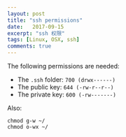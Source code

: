 ```yaml
---
layout: post
title: "ssh permissions"
date:   2017-09-15
excerpt: "ssh 权限"
tags: [Linux, OSX, ssh]
comments: true
---
```


The following permissions are needed:

- The `.ssh` folder: `700 (drwx------)`
- The public key: `644 (-rw-r--r--)`
- The private key: `600 (-rw-------)`

Also:

```Shell
chmod g-w ~/
chmod o-wx ~/
```

